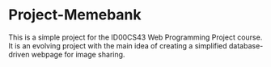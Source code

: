 # Project-Memebank
This is a simple project for the ID00CS43 Web Programming Project course. It is an evolving project with the main idea of creating a simplified database-driven webpage for image sharing.
